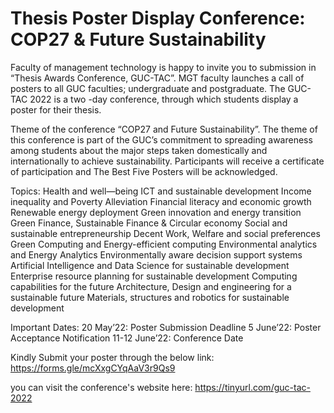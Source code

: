 # Thesis Poster Display Conference: COP27 & Future Sustainability 

Faculty of management technology is happy to invite you to submission in
“Thesis Awards Conference, GUC-TAC”. MGT faculty launches a call of posters
to all GUC faculties; undergraduate and postgraduate.
The GUC-TAC 2022 is a two -day conference, through which students display a
poster for their thesis.

Theme of the conference “COP27 and Future Sustainability”.
The theme of this conference is part of the GUC’s commitment to spreading
awareness among students about the major steps taken domestically and
internationally to achieve sustainability.
Participants will receive a certificate of participation and The Best Five Posters
will be acknowledged.

Topics:
Health and well—being
ICT and sustainable development
Income inequality and Poverty Alleviation
Financial literacy and economic growth
Renewable energy deployment
Green innovation and energy transition
Green Finance, Sustainable Finance & Circular economy
Social and sustainable entrepreneurship
Decent Work, Welfare and social preferences
Green Computing and Energy-efficient computing
Environmental analytics and Energy Analytics
Environmentally aware decision support systems
Artificial Intelligence and Data Science for sustainable development
Enterprise resource planning for sustainable development
Computing capabilities for the future
Architecture, Design and engineering for a sustainable future
Materials, structures and robotics for sustainable development


Important Dates:
20 May’22: Poster Submission Deadline
5 June’22: Poster Acceptance Notification
11-12 June’22: Conference Date

Kindly Submit your poster through the below link:
https://forms.gle/mcXxgCYqAaV3r9Qs9

you can visit the conference's website here: https://tinyurl.com/guc-tac-2022
